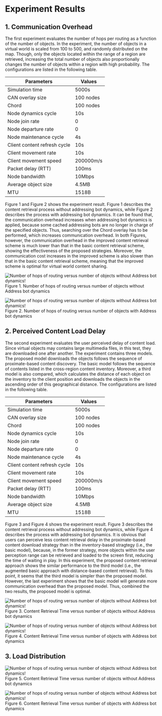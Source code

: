 # Experiment Results

## 1. Communication Overhead  
The first experiment evaluates the number of hops per routing as a function of the number of objects. In the experiment, the number of objects in a virtual world is scaled from 100 to 500, and randomly distributed on the map. Though, only the objects located within the range of a region are retrieved, increasing the total number of objects also proportionally changes the number of objects within a region with high probability. The configurations are listed in the following table.

| Parameters                     | Values    |
|--------------------------------|-----------|
| Simulation time                | 5000s     |
| CAN overlay size               | 100 nodes |
| Chord                          | 100 nodes |
| Node dynamics cycle            | 10s       |
| Node join rate                 | 0         |
| Node departure rate            | 0         |
| Node maintenance   cycle       | 4s        |
| Client content   refresh cycle | 10s       |
| Client movement   rate         | 10s       |
| Client movement   speed        | 200000m/s |
| Packet delay (RTT)             | 100ms     |
| Node bandwidth                 | 10Mbps    |
| Average object size            | 4.5MB     |
| MTU                            | 1518B     |

Figure 1 and Figure 2 shows the experiment result. Figure 1 describes the content retrieval process without addressing bot dynamics, while Figure 2 describes the process with addressing bot dynamics. It can be found that, the communication overhead increases when addressing bot dynamics is applied, because some cached addressing bots are no longer in charge of the specified objects. Thus, searching over the Chord overlay has to be performed, which increases communication overhead. In both Figures, however, the communication overhead in the improved content retrieval scheme is much lower than that in the basic content retrieval scheme, showing the effectiveness of the proposed strategies. Moreover, the communication cost increases in the improved scheme is also slower than that in the basic content retrieval scheme, meaning that the improved scheme is optimal for virtual world content sharing.

![Number of hops of routing versus number of objects without Address bot dynamics!](https://github.com/sunniel/VirtualNetContentSharing/blob/master/Experiment%20Results/Communication%20Overhead%20without%20Churn.png)  
Figure 1. Number of hops of routing versus number of objects without Address bot dynamics

![Number of hops of routing versus number of objects without Address bot dynamics!](https://github.com/sunniel/VirtualNetContentSharing/blob/master/Experiment%20Results/Communication%20Overhead%20with%20Churn.png)  
Figure 2. Number of hops of routing versus number of objects with Address bot dynamics

## 2. Perceived Content Load Delay

The second experiment evaluates the user perceived delay of content load. Since virtual objects may contains large multimedia files, in this test, they are downloaded one after another. The experiment contains three models. The proposed model downloads the objects follows the sequence of proximate-based content discovery. The basic model follows the sequence of contents listed in the cross-region content inventory. Moreover, a third model is also compared, which calculates the distance of each object on the inventory to the client position and downloads the objects in the ascending order of this geographical distance. The configurations are listed in the following table.

| Parameters                     | Values    |
|--------------------------------|-----------|
| Simulation time                | 5000s     |
| CAN overlay size               | 100 nodes |
| Chord                          | 100 nodes |
| Node dynamics cycle            | 10s       |
| Node join rate                 | 0         |
| Node departure rate            | 0         |
| Node maintenance   cycle       | 4s        |
| Client content   refresh cycle | 10s       |
| Client movement   rate         | 10s       |
| Client movement   speed        | 200000m/s |
| Packet delay (RTT)             | 100ms     |
| Node bandwidth                 | 10Mbps    |
| Average object size            | 4.5MB     |
| MTU                            | 1518B     |

Figure 3 and Figure 4 shows the experiment result. Figure 3 describes the content retrieval process without addressing bot dynamics, while Figure 4 describes the process with addressing bot dynamics. It is obvious that users can perceive less content retrieval delay in the proximate-based content download strategy than in the inventory-based stragtegy (i.e., the basic model), because, in  the former strategy, more objects within the user perception range can be retrieved and loaded to the screen first, reducing the time of waiting in play. In this experiment, the proposed content retrieval approach shows the similar  performance to the third model (i.e., the augmented basic approach with distance-based content retrieval). To this point, it seems that the third model is simpler than the proposed model. However, the last experiment shows that the basic model will generate more communication overhead than the proposed model. Thus, combined the two results, the proposed model is optimal.

![Number of hops of routing versus number of objects without Address bot dynamics!](https://github.com/sunniel/VirtualNetContentSharing/blob/master/Experiment%20Results/Perceived%20Content%20Retrieval%20Delay%20without%20Churn.png)  
Figure 3. Content Retrieval Time versus number of objects without Address bot dynamics

![Number of hops of routing versus number of objects without Address bot dynamics!](https://github.com/sunniel/VirtualNetContentSharing/blob/master/Experiment%20Results/Perceived%20Content%20Retrieval%20Delay%20with%20Churn.png)  
Figure 4. Content Retrieval Time versus number of objects with Address bot dynamics

## 3. Load Distribution

![Number of hops of routing versus number of objects without Address bot dynamics!](https://github.com/sunniel/VirtualNetContentSharing/blob/master/Experiment%20Results/Perceived%20Content%20Retrieval%20Delay%20without%20Churn.png)  
Figure 5. Content Retrieval Time versus number of objects without Address bot dynamics

![Number of hops of routing versus number of objects without Address bot dynamics!](https://github.com/sunniel/VirtualNetContentSharing/blob/master/Experiment%20Results/Perceived%20Content%20Retrieval%20Delay%20with%20Churn.png)  
Figure 6. Content Retrieval Time versus number of objects with Address bot dynamics